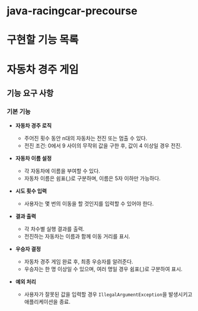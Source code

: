 # java-racingcar-precourse
# 구현할 기능 목록
# 자동차 경주 게임

## 기능 요구 사항

### 기본 기능
- **자동차 경주 로직**
  - 주어진 횟수 동안 n대의 자동차는 전진 또는 멈출 수 있다.
  - 전진 조건: 0에서 9 사이의 무작위 값을 구한 후, 값이 4 이상일 경우 전진.
  
- **자동차 이름 설정**
  - 각 자동차에 이름을 부여할 수 있다.
  - 자동차 이름은 쉼표(,)로 구분하며, 이름은 5자 이하만 가능하다.
  
- **시도 횟수 입력**
  - 사용자는 몇 번의 이동을 할 것인지를 입력할 수 있어야 한다.
  
- **결과 출력**
  - 각 차수별 실행 결과를 출력.
  - 전진하는 자동차는 이름과 함께 이동 거리를 표시.
  
- **우승자 결정**
  - 자동차 경주 게임 완료 후, 최종 우승자를 알려준다.
  - 우승자는 한 명 이상일 수 있으며, 여러 명일 경우 쉼표(,)로 구분하여 표시.
  
- **예외 처리**
  - 사용자가 잘못된 값을 입력할 경우 `IllegalArgumentException`을 발생시키고 애플리케이션을 종료.